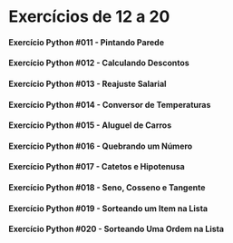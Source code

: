 # Exercícios de 12 a 20

#### Exercício Python #011 - Pintando Parede

#### Exercício Python #012 - Calculando Descontos

#### Exercício Python #013 - Reajuste Salarial

#### Exercício Python #014 - Conversor de Temperaturas

#### Exercício Python #015 - Aluguel de Carros

#### Exercício Python #016 - Quebrando um Número

#### Exercício Python #017 - Catetos e Hipotenusa

#### Exercício Python #018 - Seno, Cosseno e Tangente

#### Exercício Python #019 - Sorteando um Item na Lista

#### Exercício Python #020 - Sorteando Uma Ordem na Lista
